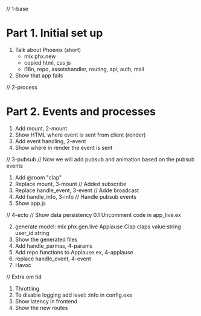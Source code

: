 // 1-base

# Part 1. Initial set up

1. Talk about Phoenix (short)
   - mix phx.new
   - copied html, css js
   - i18n, repo, assetshandler, routing, api, auth, mail
2. Show that app fails

// 2-process

# Part 2. Events and processes

1. Add mount, 2-mount
2. Show HTML where event is sent from client (render)
3. Add event handling, 2-event
4. Show where in render the event is sent

// 3-pubsub
// Now we will add pubsub and animation based on the pubsub events

1. Add @room "clap"
2. Replace mount, 3-mount // Added subscribe
3. Replace handle_event, 3-event // Adde broadcast
4. Add handle_info, 3-info // Handle pubsub events
5. Show app.js

// 4-ecto
// Show data persistency
0.1 Uncomment code in app_live.ex

2. generate model: mix phx.gen.live Applause Clap claps value:string user_id:string
3. Show the generated files
4. Add handle_parmas, 4-params
5. Add repo functions to Applause.ex, 4-applause
6. replace handle_event, 4-event
7. Havoc

// Extra om tid

1. Throttling
2. To disable logging add level: :info in config.exs
3. Show latency in frontend
4. Show the new routes
